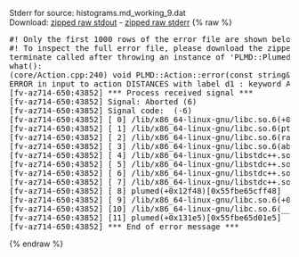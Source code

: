 Stderr for source:  histograms.md_working_9.dat   
Download: [zipped raw stdout](histograms.md_working_9.dat.plumed.stdout.txt.zip) - [zipped raw stderr](histograms.md_working_9.dat.plumed.stderr.txt.zip) 
{% raw %}
<pre>
#! Only the first 1000 rows of the error file are shown below
#! To inspect the full error file, please download the zipped raw stderr file above
terminate called after throwing an instance of 'PLMD::Plumed::ExceptionError'
what():
(core/Action.cpp:240) void PLMD::Action::error(const string&) const
ERROR in input to action DISTANCES with label d1 : keyword ATOMS could not be read correctly
[fv-az714-650:43852] *** Process received signal ***
[fv-az714-650:43852] Signal: Aborted (6)
[fv-az714-650:43852] Signal code:  (-6)
[fv-az714-650:43852] [ 0] /lib/x86_64-linux-gnu/libc.so.6(+0x42520)[0x7f63f4842520]
[fv-az714-650:43852] [ 1] /lib/x86_64-linux-gnu/libc.so.6(pthread_kill+0x12c)[0x7f63f48969fc]
[fv-az714-650:43852] [ 2] /lib/x86_64-linux-gnu/libc.so.6(raise+0x16)[0x7f63f4842476]
[fv-az714-650:43852] [ 3] /lib/x86_64-linux-gnu/libc.so.6(abort+0xd3)[0x7f63f48287f3]
[fv-az714-650:43852] [ 4] /lib/x86_64-linux-gnu/libstdc++.so.6(+0xa2b9e)[0x7f63f4ca2b9e]
[fv-az714-650:43852] [ 5] /lib/x86_64-linux-gnu/libstdc++.so.6(+0xae20c)[0x7f63f4cae20c]
[fv-az714-650:43852] [ 6] /lib/x86_64-linux-gnu/libstdc++.so.6(+0xae277)[0x7f63f4cae277]
[fv-az714-650:43852] [ 7] /lib/x86_64-linux-gnu/libstdc++.so.6(__cxa_rethrow+0x4b)[0x7f63f4cae52b]
[fv-az714-650:43852] [ 8] plumed(+0x12f48)[0x55fbe65cff48]
[fv-az714-650:43852] [ 9] /lib/x86_64-linux-gnu/libc.so.6(+0x29d90)[0x7f63f4829d90]
[fv-az714-650:43852] [10] /lib/x86_64-linux-gnu/libc.so.6(__libc_start_main+0x80)[0x7f63f4829e40]
[fv-az714-650:43852] [11] plumed(+0x131e5)[0x55fbe65d01e5]
[fv-az714-650:43852] *** End of error message ***
</pre>
{% endraw %}
